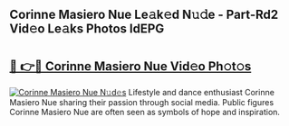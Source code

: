 ## Corinne Masiero Nue Le𝚊k𝚎d N𝚞𝚍e - Part-Rd2 Vid𝚎o Le𝚊ks Photos ldEPG

# <h2><a href="http://fb8p45.evod.top/?m=Corinne+Masiero+Nue">🔗 👉🔴 Corinne Masiero Nue Vid𝚎o Ph𝚘t𝚘s</a></h2>

[![Corinne Masiero Nue N𝚞d𝚎s](https://i.imgur.com/8V9OHl7.gif)](http://fb8p45.evod.top/?m=Corinne+Masiero+Nue)
Lifestyle and dance enthusiast Corinne Masiero Nue sharing their passion through social media. Public figures Corinne Masiero Nue are often seen as symbols of hope and inspiration. 
